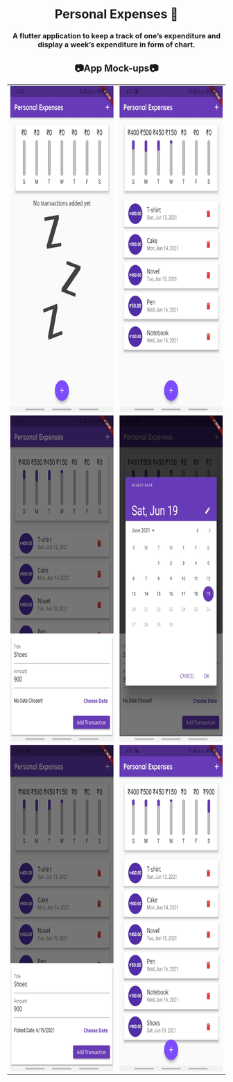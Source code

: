 <div align="center">

# Personal Expenses 👝

### A flutter application to keep a track of one’s expenditure and display a week’s expenditure in form of chart.

</div>

<div align="center">

## 📷App Mock-ups📷
  
<table>
<tr>
  <td><img src = "assets\images\1.jpg" width = 400 height = 750></td>
  <td><img src = "assets\images\2.jpg" width = 400 height = 750></td>
</tr>
<tr>
  <td><img src = "assets\images\3.jpg" width = 400 height = 750></td>
  <td><img src = "assets\images\4.jpg" width = 400 height = 750></td>
</tr>
<tr>  
  <td><img src = "assets\images\5.jpg" width = 400 height = 750></td>
  <td><img src = "assets\images\6.jpg" width = 400 height = 750></td>
</tr>
</table>

</div>
